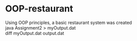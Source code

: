 # OOP-restaurant
Using OOP principles, a basic restaurant system was created <br />
java Assignment2 > myOutput.dat <br />
diff myOutput.dat output.dat
